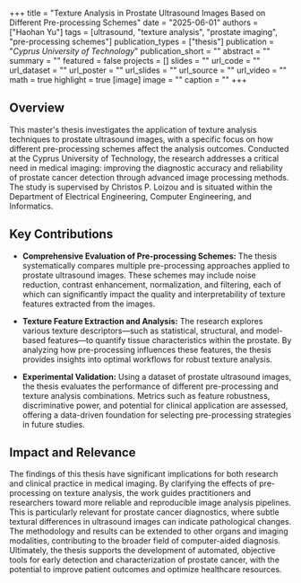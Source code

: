 +++
title = "Texture Analysis in Prostate Ultrasound Images Based on Different Pre-processing Schemes"
date = "2025-06-01"
authors = ["Haohan Yu"]
tags = [ultrasound, "texture analysis", "prostate imaging", "pre-processing schemes"]
publication_types = ["thesis"]
publication = "_Cyprus University of Technology_"
publication_short = ""
abstract = ""
summary = ""
featured = false
projects = []
slides = ""
url_code = ""
url_dataset = ""
url_poster = ""
url_slides = ""
url_source = ""
url_video = ""
math = true
highlight = true
[image]
image = ""
caption = ""
+++

## Overview

This master's thesis investigates the application of texture analysis techniques to prostate ultrasound images, with a specific focus on how different pre-processing schemes affect the analysis outcomes. Conducted at the Cyprus University of Technology, the research addresses a critical need in medical imaging: improving the diagnostic accuracy and reliability of prostate cancer detection through advanced image processing methods. The study is supervised by Christos P. Loizou and is situated within the Department of Electrical Engineering, Computer Engineering, and Informatics.

## Key Contributions

- **Comprehensive Evaluation of Pre-processing Schemes:** The thesis systematically compares multiple pre-processing approaches applied to prostate ultrasound images. These schemes may include noise reduction, contrast enhancement, normalization, and filtering, each of which can significantly impact the quality and interpretability of texture features extracted from the images.

- **Texture Feature Extraction and Analysis:** The research explores various texture descriptors—such as statistical, structural, and model-based features—to quantify tissue characteristics within the prostate. By analyzing how pre-processing influences these features, the thesis provides insights into optimal workflows for robust texture analysis.

- **Experimental Validation:** Using a dataset of prostate ultrasound images, the thesis evaluates the performance of different pre-processing and texture analysis combinations. Metrics such as feature robustness, discriminative power, and potential for clinical application are assessed, offering a data-driven foundation for selecting pre-processing strategies in future studies.

## Impact and Relevance

The findings of this thesis have significant implications for both research and clinical practice in medical imaging. By clarifying the effects of pre-processing on texture analysis, the work guides practitioners and researchers toward more reliable and reproducible image analysis pipelines. This is particularly relevant for prostate cancer diagnostics, where subtle textural differences in ultrasound images can indicate pathological changes. The methodology and results can be extended to other organs and imaging modalities, contributing to the broader field of computer-aided diagnosis. Ultimately, the thesis supports the development of automated, objective tools for early detection and characterization of prostate cancer, with the potential to improve patient outcomes and optimize healthcare resources.